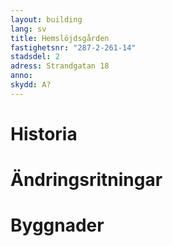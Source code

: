 ```yaml
---
layout: building
lang: sv
title: Hemslöjdsgården
fastighetsnr: "287-2-261-14"
stadsdel: 2
adress: Strandgatan 18
anno:
skydd: A?
---
```


# Historia

# Ändringsritningar

# Byggnader
